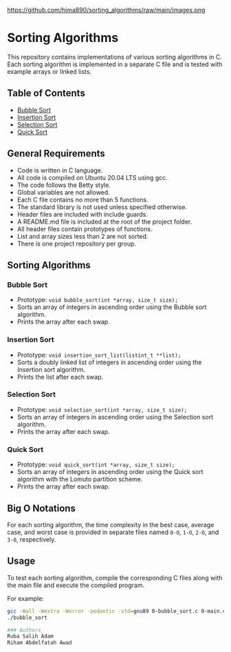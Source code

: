 
https://github.com/hima890/sorting_algorithms/raw/main/images.png

# Sorting Algorithms

This repository contains implementations of various sorting algorithms in C. Each sorting algorithm is implemented in a separate C file and is tested with example arrays or linked lists.

## Table of Contents

- [Bubble Sort](#bubble-sort)
- [Insertion Sort](#insertion-sort)
- [Selection Sort](#selection-sort)
- [Quick Sort](#quick-sort)

## General Requirements

- Code is written in C language.
- All code is compiled on Ubuntu 20.04 LTS using gcc.
- The code follows the Betty style.
- Global variables are not allowed.
- Each C file contains no more than 5 functions.
- The standard library is not used unless specified otherwise.
- Header files are included with include guards.
- A README.md file is included at the root of the project folder.
- All header files contain prototypes of functions.
- List and array sizes less than 2 are not sorted.
- There is one project repository per group.

## Sorting Algorithms

### Bubble Sort

- Prototype: `void bubble_sort(int *array, size_t size);`
- Sorts an array of integers in ascending order using the Bubble sort algorithm.
- Prints the array after each swap.

### Insertion Sort

- Prototype: `void insertion_sort_list(listint_t **list);`
- Sorts a doubly linked list of integers in ascending order using the Insertion sort algorithm.
- Prints the list after each swap.

### Selection Sort

- Prototype: `void selection_sort(int *array, size_t size);`
- Sorts an array of integers in ascending order using the Selection sort algorithm.
- Prints the array after each swap.

### Quick Sort

- Prototype: `void quick_sort(int *array, size_t size);`
- Sorts an array of integers in ascending order using the Quick sort algorithm with the Lomuto partition scheme.
- Prints the array after each swap.

## Big O Notations

For each sorting algorithm, the time complexity in the best case, average case, and worst case is provided in separate files named `0-O`, `1-O`, `2-O`, and `3-O`, respectively.

## Usage

To test each sorting algorithm, compile the corresponding C files along with the main file and execute the compiled program.

For example:

```bash
gcc -Wall -Wextra -Werror -pedantic -std=gnu89 0-bubble_sort.c 0-main.c print_array.c -o bubble_sort
./bubble_sort

### Authors
Ruba Salih Adam
Riham Abdelfatah Awad